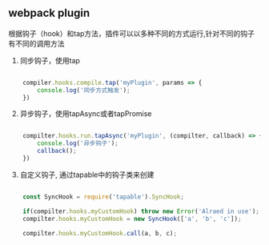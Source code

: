 ## webpack plugin

根据钩子（hook）和tap方法，插件可以以多种不同的方式运行,针对不同的钩子有不同的调用方法

1. 同步钩子，使用tap

``` javascript

    compiler.hooks.compile.tap('myPlugin', params => {
        console.log('同步方式触发');
    })

```

2. 异步钩子，使用tapAsync或者tapPromise

``` javascript

    compilter.hooks.run.tapAsync('myPlugin', (compilter, callback) => {
        console.log('异步钩子');
        callback();
    })

```

3. 自定义钩子, 通过tapable中的钩子类来创建

``` javascript

    const SyncHook = require('tapable').SyncHook;

    if(compilter.hooks.myCustomHook) throw new Error('Alraed in use');
    compilter.hooks.myCustomHook = new SyncHook(['a', 'b', 'c']);

    compilter.hooks.myCustomHook.call(a, b, c);

```